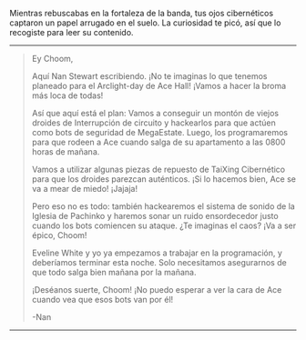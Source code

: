 Mientras rebuscabas en la fortaleza de la banda, tus ojos cibernéticos captaron un papel arrugado en el suelo. La curiosidad te picó, así que lo recogiste para leer su contenido.

---

> Ey Choom,
>
> Aquí Nan Stewart escribiendo. ¡No te imaginas lo que tenemos planeado para el Arclight-day de Ace Hall! ¡Vamos a hacer la broma más loca de todas!
>
> Así que aquí está el plan: Vamos a conseguir un montón de viejos droides de Interrupción de circuito y hackearlos para que actúen como bots de seguridad de MegaEstate. Luego, los programaremos para que rodeen a Ace cuando salga de su apartamento a las 0800 horas de mañana.
>
> Vamos a utilizar algunas piezas de repuesto de TaiXing Cibernético para que los droides parezcan auténticos. ¡Si lo hacemos bien, Ace se va a mear de miedo! ¡Jajaja!
>
> Pero eso no es todo: también hackearemos el sistema de sonido de la Iglesia de Pachinko y haremos sonar un ruido ensordecedor justo cuando los bots comiencen su ataque. ¿Te imaginas el caos? ¡Va a ser épico, Choom!
>
> Eveline White y yo ya empezamos a trabajar en la programación, y deberíamos terminar esta noche. Solo necesitamos asegurarnos de que todo salga bien mañana por la mañana.
>
> ¡Deséanos suerte, Choom! ¡No puedo esperar a ver la cara de Ace cuando vea que esos bots van por él!
>
> -Nan

---
